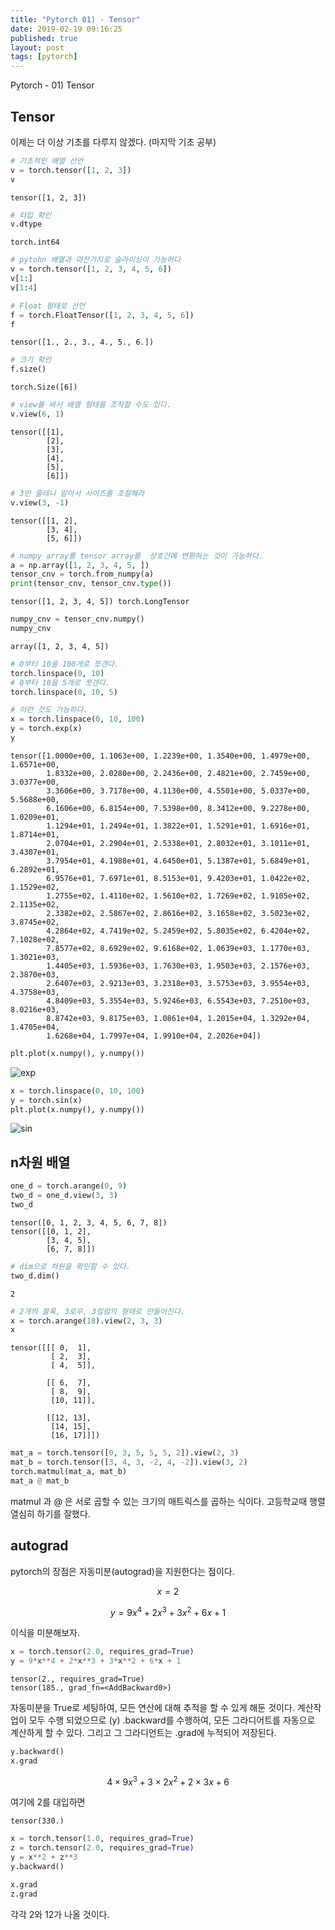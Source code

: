 ```yaml
---
title: "Pytorch 01) - Tensor"
date: 2019-02-19 09:16:25
published: true
layout: post
tags: [pytorch]
---
```


Pytorch - 01) Tensor

## Tensor

이제는 더 이상 기초를 다루지 않겠다. (마지막 기초 공부)

```python
# 기초적인 배열 선언
v = torch.tensor([1, 2, 3])
v
```

```
tensor([1, 2, 3])
```

```python
# 타입 확인
v.dtype
```

```
torch.int64
```

```python
# pytohn 배열과 마찬가지로 슬라이싱이 가능하다
v = torch.tensor([1, 2, 3, 4, 5, 6])
v[1:]
v[1:4]
```

```python
# Float 형태로 선언
f = torch.FloatTensor([1, 2, 3, 4, 5, 6])
f
```

```
tensor([1., 2., 3., 4., 5., 6.])
```


```python
# 크기 확인
f.size()
```

```
torch.Size([6])
```


```python
# view를 써서 배열 형태를 조작할 수도 있다.
v.view(6, 1)
```

```
tensor([[1],
        [2],
        [3],
        [4],
        [5],
        [6]])
```


```python
# 3만 줄테니 알아서 사이즈를 조절해라
v.view(3, -1)
```

```
tensor([[1, 2],
        [3, 4],
        [5, 6]])
```


```python
# numpy array를 tensor array를  상호간에 변환하는 것이 가능하다.
a = np.array([1, 2, 3, 4, 5, ])
tensor_cnv = torch.from_numpy(a)
print(tensor_cnv, tensor_cnv.type())
```

```
tensor([1, 2, 3, 4, 5]) torch.LongTensor
```


```python
numpy_cnv = tensor_cnv.numpy()
numpy_cnv
```

```
array([1, 2, 3, 4, 5])
```

```python
# 0부터 10을 100개로 쪼갠다.
torch.linspace(0, 10)
# 0부터 10을 5개로 쪼갠다.
torch.linspace(0, 10, 5)
```

```python
# 이런 것도 가능하다.
x = torch.linspace(0, 10, 100)
y = torch.exp(x)
y
```

```
tensor([1.0000e+00, 1.1063e+00, 1.2239e+00, 1.3540e+00, 1.4979e+00, 1.6571e+00,
        1.8332e+00, 2.0280e+00, 2.2436e+00, 2.4821e+00, 2.7459e+00, 3.0377e+00,
        3.3606e+00, 3.7178e+00, 4.1130e+00, 4.5501e+00, 5.0337e+00, 5.5688e+00,
        6.1606e+00, 6.8154e+00, 7.5398e+00, 8.3412e+00, 9.2278e+00, 1.0209e+01,
        1.1294e+01, 1.2494e+01, 1.3822e+01, 1.5291e+01, 1.6916e+01, 1.8714e+01,
        2.0704e+01, 2.2904e+01, 2.5338e+01, 2.8032e+01, 3.1011e+01, 3.4307e+01,
        3.7954e+01, 4.1988e+01, 4.6450e+01, 5.1387e+01, 5.6849e+01, 6.2892e+01,
        6.9576e+01, 7.6971e+01, 8.5153e+01, 9.4203e+01, 1.0422e+02, 1.1529e+02,
        1.2755e+02, 1.4110e+02, 1.5610e+02, 1.7269e+02, 1.9105e+02, 2.1135e+02,
        2.3382e+02, 2.5867e+02, 2.8616e+02, 3.1658e+02, 3.5023e+02, 3.8745e+02,
        4.2864e+02, 4.7419e+02, 5.2459e+02, 5.8035e+02, 6.4204e+02, 7.1028e+02,
        7.8577e+02, 8.6929e+02, 9.6168e+02, 1.0639e+03, 1.1770e+03, 1.3021e+03,
        1.4405e+03, 1.5936e+03, 1.7630e+03, 1.9503e+03, 2.1576e+03, 2.3870e+03,
        2.6407e+03, 2.9213e+03, 3.2318e+03, 3.5753e+03, 3.9554e+03, 4.3758e+03,
        4.8409e+03, 5.3554e+03, 5.9246e+03, 6.5543e+03, 7.2510e+03, 8.0216e+03,
        8.8742e+03, 9.8175e+03, 1.0861e+04, 1.2015e+04, 1.3292e+04, 1.4705e+04,
        1.6268e+04, 1.7997e+04, 1.9910e+04, 2.2026e+04])
```

```python
plt.plot(x.numpy(), y.numpy())
```

![exp](../../../../2019/02/tensor1.png)

```python
x = torch.linspace(0, 10, 100)
y = torch.sin(x)
plt.plot(x.numpy(), y.numpy())
```

![sin](../../../../2019/02/tensor2.png)

## n차원 배열

```python
one_d = torch.arange(0, 9)
two_d = one_d.view(3, 3)
two_d
```

```
tensor([0, 1, 2, 3, 4, 5, 6, 7, 8])
tensor([[0, 1, 2],
        [3, 4, 5],
        [6, 7, 8]])
```


```python
# dim으로 차원을 확인할 수 있다.
two_d.dim()
```

```
2
```


```python
# 2개의 블록, 3로우, 3컬럼의 형태로 만들어진다.
x = torch.arange(18).view(2, 3, 3)
x
```

```
tensor([[[ 0,  1],
         [ 2,  3],
         [ 4,  5]],

        [[ 6,  7],
         [ 8,  9],
         [10, 11]],

        [[12, 13],
         [14, 15],
         [16, 17]]])
```

```python
mat_a = torch.tensor([0, 3, 5, 5, 5, 2]).view(2, 3)
mat_b = torch.tensor([3, 4, 3, -2, 4, -2]).view(3, 2)
torch.matmul(mat_a, mat_b)
mat_a @ mat_b
```
matmul 과 @ 은 서로 곱할 수 있는 크기의 매트릭스를 곱하는 식이다. 고등학교때 행렬 열심히 하기를 잘했다.

## autograd

pytorch의 장점은 자동미분(autograd)을 지원한다는 점이다.

$$x=2$$

$$y = 9x^4 + 2x^3 + 3x^2 + 6x+1$$

이식을 미분해보자.

```python
x = torch.tensor(2.0, requires_grad=True)
y = 9*x**4 + 2*x**3 + 3*x**2 + 6*x + 1
```

```
tensor(2., requires_grad=True)
tensor(185., grad_fn=<AddBackward0>)
```

자동미분을 True로 세팅하여, 모든 연산에 대해 추적을 할 수 있게 해둔 것이다. 계산작업이 모두 수행 되었으므로 (y) .backward를 수행하여, 모든 그라디어트를 자동으로 계산하게 할 수 있다. 그리고 그 그라디언트는 .grad에 누적되어 저장된다.


```python
y.backward()
x.grad
```

$$ 4 \times 9x^3 + 3 \times 2x^2 + 2 \times 3 x + 6$$

여기에 2를 대입하면

```
tensor(330.)
```


```python
x = torch.tensor(1.0, requires_grad=True)
z = torch.tensor(2.0, requires_grad=True)
y = x**2 + z**3
y.backward()
```

```python
x.grad
z.grad
```

각각 2와 12가 나올 것이다.
